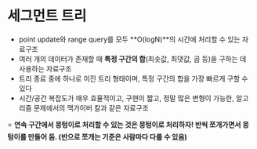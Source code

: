 # 세그먼트 트리

- point update와 range query를 모두 **O(logN)**의 시간에 처리할 수 있는 자료구조
- 여러 개의 데이터가 존재할 때 **특정 구간의 합**(최솟값, 최댓값, 곱 등)을 구하는 데 사용하는 자료구조
- 트리 종료 중에 하나로 이진 트리 형태이며, 특정 구간의 합을 가장 빠르게 구할 수 있다
- 시간/공간 복잡도가 매우 효율적이고, 구현이 짧고, 정말 많은 변형이 가능한, 알고리즘 문제에서의 맥가이버 칼과 같은 자료구조

⭐ **연속 구간에서 뭉텅이로 처리할 수 있는 것은 뭉텅이로 처리하자! 반씩 쪼개가면서 뭉텅이를 만들어 둠. (반으로 쪼개는 기준은 사람마다 다를 수 있음)**
